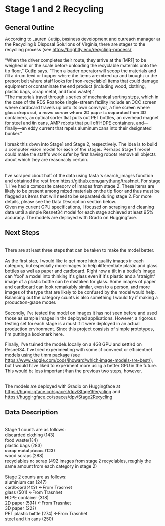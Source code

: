 # Stage 1 and 2 Recycling
## General Outline
According to Lauren Cutlip, business development and outreach manager at the Recycling & Disposal Solutions of Virginia, there are stages to the recycling process (see https://brightly.eco/recycling-process/).  
<br/>“When the driver completes their route, they arrive at the [MRF] to be weighed in on the scale before unloading the recyclable materials onto the tip floor,” Cutlip says. “Then a loader operator will scoop the materials and fill a drum feed or hopper where the items are mixed up and brought to the presort belt where staff looks for [non-recyclable] items that could damage equipment or contaminate the end product (including wood, clothing, plastic bags, scrap metal, and food waste).”
<br/>“The materials travel through a series of mechanical sorting steps, which in the case of the RDS Roanoke single-stream facility include an OCC screen where cardboard travels up onto its own conveyor, a fine screen where glass drops out, a news screen where 2D paper is separated from 3D containers, an optical sorter that pulls out PET bottles, an overhead magnet for steel and tin cans, AMP robots that pull off HDPE containers, and—finally—an eddy current that repels aluminum cans into their designated bunker.”
<br/><br/>I break this down into Stage1 and Stage 2, respectively.  The idea is to build a computer vision model for each of the stages.  Perhaps Stage 1 model could make the staff's work safer by first having robots remove all objects about which they are reasonably certain.  
<br/></br> I've scraped about half of the data using fastai's search_images function and obtained the rest from https://github.com/garythung/trashnet.  For stage 1, I've had a composite category of images from stage 2.  These items are likely to be present among mixed materials on the tip floor and thus must be flagged as items that will need to be separated during stage 2.  For more details, please see the Data Description section below.
<br/>Given my current GPU specifications, I focused on scraping and cleaning data until a simple Resnet34 model for each stage achieved at least 95% accuracy. The models are deployed with Gradio on Huggingface.
## Next Steps
<br/>There are at least three steps that can be taken to make the model better.
<br/><br/>As the first step, I would like to get more high quality images in each category, but especially more images to help differentiate plastic and glass bottles as well as paper and cardboard.  Right now a tilt in a bottle's image can 'fool' a model into thinking it's glass even if it's plastic and a 'straight' image of a plastic bottle can be mistaken for glass.  Some images of paper and cardboard can look remarkably similar, even to a person, and more images of the type that are likely to be confused by the model would help.  Balancing out the category counts is also something I would try if making a production-grade model.  
<br/>Secondly, I've tested the model on images it has not seen before and used those as sample images in the deployed applications.  However, a rigorous testing set for each stage is a must if it were deployed in an actual production environment.  Since this project consists of simple prototypes, I'm putting a bookmark here.  
<br/> Finally, I've trained the models locally on a 4GB GPU and settled on Resnet34.  I've tried experimenting with some of convnext or efficientnet models using the timm package (see https://www.kaggle.com/code/jhoward/which-image-models-are-best/), but I would have liked to experiment more using a better GPU in the future.  This would be less important than the previous two steps, however.   
<br/><br/> The models are deployed with Gradio on Huggingface at https://huggingface.co/spaces/dpv/Stage1Recycling and https://huggingface.co/spaces/dpv/Stage2Recycling

## Data Description
<br/>
Stage 1 counts are as follows: 
    <br/>discarded clothing (143)
    <br/>food waste(184)
    <br/>plastic bags (283)
    <br/>scrap metal pieces (123)
    <br/>wood scraps (288)
    <br/>recyclables no scrap (492 images from stage 2 recyclables, roughly the same amount from each category in stage 2)
<br/><br/>
Stage 2 counts are as follows: 
    <br/>aluminium can (247)
    <br/>cardboard(403) <-From Trasnhet
    <br/>glass (501) <-From Trasnhet
    <br/>HDPE container (318)
    <br/>2D paper (594) <-From Trasnhet
    <br/>3D paper (222)
    <br/>PET plastic bottle (274) <-From Trasnhet
    <br/>steel and tin cans (250)
